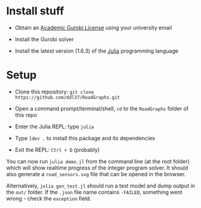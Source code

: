 # Install stuff

- Obtain an [Academic Gurobi License](https://www.gurobi.com/downloads/end-user-license-agreement-academic/) using your university email

- Install the Gurobi solver

- Install the latest version (1.6.3) of the [Julia](https://julialang.org/downloads/) programming language

# Setup

- Clone this repository: `git clone https://github.com/ddl37/RoadGraphs.git`

- Open a command prompt/terminal/shell, `cd` to the `RoadGraphs` folder of this repo

- Enter the Julia REPL: type `julia`

- Type `]dev .` to install this package and its dependencies

- Exit the REPL: `Ctrl + D` (probably)

You can now run `julia demo.jl` from the command line (at the root folder) which will show realtime progress of the integer program solver. It should also generate a `road_sensors.svg` file that can be opened in the browser. 

Alternatively, `julia gen_test.jl` should run a test model and dump output in the `out/` folder. If the `.json` file name contains `-FAILED`, something went wrong - check the `exception` field. 
